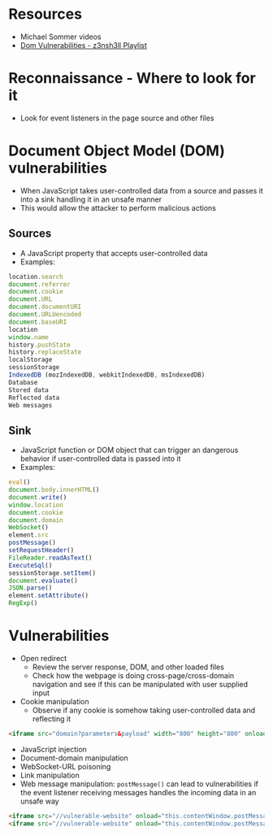 # Resources
- Michael Sommer videos
- [Dom Vulnerabilities - z3nsh3ll Playlist](https://www.youtube.com/playlist?list=PLWvfB8dRFqba4RedkuUDWMEkAkP8cdZCW)
# Reconnaissance - Where to look for it
- Look for event listeners in the page source and other files
# Document Object Model (DOM) vulnerabilities
- When JavaScript takes user-controlled data from a source and passes it into a sink handling it in an unsafe manner
- This would allow the attacker to perform malicious actions
## Sources
- A JavaScript property that accepts user-controlled data
- Examples:
```js
location.search
document.referrer
document.cookie
document.URL
document.documentURI
document.URLUencoded
document.baseURI
location
window.name
history.pushState
history.replaceState
localStorage
sessionStorage
IndexedDB (mozIndexedDB, webkitIndexedDB, msIndexedDB)
Database
Stored data
Reflected data
Web messages
```
## Sink
- JavaScript function or DOM object that can trigger an dangerous behavior if user-controlled data is passed into it
- Examples:
```js
eval()
document.body.innerHTML()
document.write()
window.location
document.cookie
document.domain
WebSocket()
element.src
postMessage()
setRequestHeader()
FileReader.readAsText()
ExecuteSql()
sessionStorage.setItem()
document.evaluate()
JSON.parse()
element.setAttribute()
RegExp()
```
# Vulnerabilities
- Open redirect
    - Review the server response, DOM, and other loaded files
    - Check how the webpage is doing cross-page/cross-domain navigation and see if this can be manipulated with user supplied input
- Cookie manipulation
    - Observe if any cookie is somehow taking user-controlled data and reflecting it
```html
<iframe src="domain?parameters&payload" width="800" height="800" onload='if(!window.x)this.src="domain";window.x=1;'></iframe>
```
- JavaScript injection
- Document-domain manipulation
- WebSocket-URL poisoning
- Link manipulation
- Web message manipulation: `postMessage()` can lead to vulnerabilities if the event listener receiving messages handles the incoming data in an unsafe way
```html
<iframe src="//vulnerable-website" onload="this.contentWindow.postMessage('payload','*')">
<iframe src="//vulnerable-website" onload="this.contentWindow.postMessage('javascript:print()//http:','*')">
```
